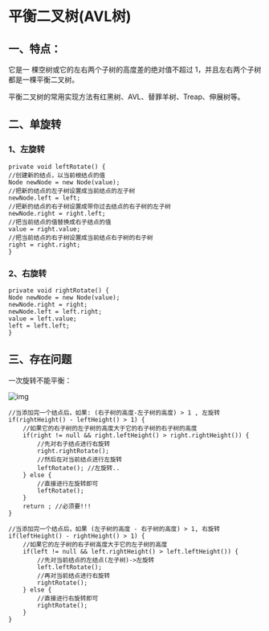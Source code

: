 # 平衡二叉树(AVL树)

## 一、特点：

它是一 棵空树或它的左右两个子树的高度差的绝对值不超过 1，并且左右两个子树都是一棵平衡二叉树。

平衡二叉树的常用实现方法有红黑树、AVL、替罪羊树、Treap、伸展树等。

## 二、单旋转

### 1、左旋转



```
private void leftRotate() {
//创建新的结点，以当前根结点的值
Node newNode = new Node(value);
//把新的结点的左子树设置成当前结点的左子树
newNode.left = left;
//把新的结点的右子树设置成带你过去结点的右子树的左子树
newNode.right = right.left;
//把当前结点的值替换成右子结点的值
value = right.value;
//把当前结点的右子树设置成当前结点右子树的右子树
right = right.right;
}
```

### 2、右旋转



```
private void rightRotate() {
Node newNode = new Node(value);
newNode.right = right;
newNode.left = left.right;
value = left.value;
left = left.left;
}
```



## 三、存在问题

一次旋转不能平衡：

![img](http://note.youdao.com/yws/res/4722/WEBRESOURCEb9e33013a1e25d8319dcdde4a25d0b09)

```
//当添加完一个结点后，如果: (右子树的高度-左子树的高度) > 1 , 左旋转
if(rightHeight() - leftHeight() > 1) {
    //如果它的右子树的左子树的高度大于它的右子树的右子树的高度
    if(right != null && right.leftHeight() > right.rightHeight()) {
        //先对右子结点进行右旋转
        right.rightRotate();
        //然后在对当前结点进行左旋转
        leftRotate(); //左旋转..
    } else {
        //直接进行左旋转即可
        leftRotate();
    }
    return ; //必须要!!!
}

//当添加完一个结点后，如果 (左子树的高度 - 右子树的高度) > 1, 右旋转
if(leftHeight() - rightHeight() > 1) {
    //如果它的左子树的右子树高度大于它的左子树的高度
    if(left != null && left.rightHeight() > left.leftHeight()) {
        //先对当前结点的左结点(左子树)->左旋转
        left.leftRotate();
        //再对当前结点进行右旋转
        rightRotate();
    } else {
        //直接进行右旋转即可
        rightRotate();
    }
}
```

